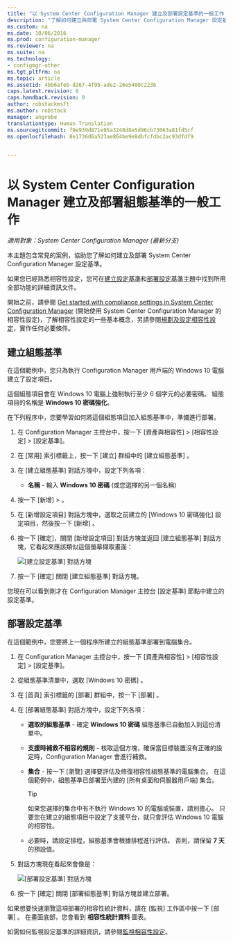 ```yaml
---
title: "以 System Center Configuration Manager 建立及部署設定基準的一般工作 | Microsoft Docs"
description: "了解如何建立與部署 System Center Configuration Manager 設定基準。"
ms.custom: na
ms.date: 10/06/2016
ms.prod: configuration-manager
ms.reviewer: na
ms.suite: na
ms.technology:
- configmgr-other
ms.tgt_pltfrm: na
ms.topic: article
ms.assetid: 4bb6afeb-d267-4f9b-ade2-26e5400c223b
caps.latest.revision: 6
caps.handback.revision: 0
author: robstackmsft
ms.author: robstack
manager: angrobe
translationtype: Human Translation
ms.sourcegitcommit: f9e939d871e95a3248d8e5d96cb73063a81fd5cf
ms.openlocfilehash: 8e1736d6a523ae864be9e8dbfcfdbc2ac93dfdf9


---
```

# <a name="common-tasks-for-creating-and-deploying-configuration-baselines-with-system-center-configuration-manager"></a>以 System Center Configuration Manager 建立及部署組態基準的一般工作

*適用對象：System Center Configuration Manager (最新分支)*

本主題包含常見的案例，協助您了解如何建立及部署 System Center Configuration Manager 設定基準。  

 如果您已經熟悉相容性設定，您可在[建立設定基準](../../compliance/deploy-use/create-configuration-baselines.md)和[部署設定基準](../../compliance/deploy-use/deploy-configuration-baselines.md)主題中找到所用全部功能的詳細資訊文件。  

 開始之前，請參閱 [Get started with compliance settings in System Center Configuration Manager](../../compliance/get-started/get-started-with-compliance-settings.md) (開始使用 System Center Configuration Manager 的相容性設定)，了解相容性設定的一些基本概念，另請參閱[規劃及設定相容性設定](../../compliance/plan-design/plan-for-and-configure-compliance-settings.md)，實作任何必要條件。  

## <a name="create-a-configuration-baseline"></a>建立組態基準  
 在這個範例中，您只為執行 Configuration Manager 用戶端的 Windows 10 電腦建立了設定項目。  

 這個組態項目會在 Windows 10 電腦上強制執行至少 6 個字元的必要密碼。 組態項目的名稱是 **Windows 10 密碼強化**。  

在下列程序中，您要學習如何將這個組態項目加入組態基準中，準備進行部署。  

1.  在 Configuration Manager 主控台中，按一下 [資產與相容性] > [相容性設定] > [設定基準]。  

3.  在 [常用]  索引標籤上，按一下 [建立]  群組中的 [建立組態基準] 。  

4.  在 [建立組態基準]  對話方塊中，設定下列各項：  

    -   **名稱** - 輸入 **Windows 10 密碼** (或您選擇的另一個名稱)  

5.  按一下 [新增]  > 。  

6.  在 [新增設定項目]  對話方塊中，選取之前建立的 [Windows 10 密碼強化]  設定項目，然後按一下 [新增] 。  

7.  按一下 [確定]，關閉 [新增設定項目]  對話方塊並返回 [建立組態基準]  對話方塊，它看起來應該類似這個螢幕擷取畫面：  

     ![[建立設定基準] 對話方塊](/sccm/compliance/plan-design/media/Create-Configuration-Baseline.png)  

8.  按一下 [確定]  關閉 [建立組態基準]  對話方塊。  

 您現在可以看到剛才在 Configuration Manager 主控台 [設定基準] 節點中建立的設定基準。  

## <a name="deploy-the-configuration-baseline"></a>部署設定基準  
 在這個範例中，您要將上一個程序所建立的組態基準部署到電腦集合。  

1.  在 Configuration Manager 主控台中，按一下 [資產與相容性] > [相容性設定] > [設定基準]。  

3.  從組態基準清單中，選取 [Windows 10 密碼] 。  

4.  在 [首頁]  索引標籤的 [部署]  群組中，按一下 [部署] 。  

5.  在 [部署組態基準]  對話方塊中，設定下列各項：  

    -   **選取的組態基準** - 確定 **Windows 10 密碼** 組態基準已自動加入到這份清單中。  

    -   **支援時補救不相容的規則** - 核取這個方塊，確保當目標裝置沒有正確的設定時，Configuration Manager 會進行補救。  

    -   **集合** - 按一下 [瀏覽]  選擇要評估及修復相容性組態基準的電腦集合。 在這個範例中，組態基準已部署至內建的 [所有桌面和伺服器用戶端]  集合。  

        > [!TIP]  
        >  如果您選擇的集合中有不執行 Windows 10 的電腦或裝置，請別擔心。 只要您在建立的組態項目中設定了支援平台，就只會評估 Windows 10 電腦的相容性。  

    -   必要時，請設定排程，組態基準會根據排程進行評估。 否則，請保留 **7 天**的預設值。  

6.  對話方塊現在看起來會像是：  

     ![[部署設定基準] 對話方塊](/sccm/compliance/plan-design/media/Deploy-configuration-baselines.png)  

7.  按一下 [確定]  關閉 [部署組態基準]  對話方塊並建立部署。  

 如果想要快速瀏覽這項部署的相容性統計資料，請在 [監視]  工作區中按一下 [部署] 。 在畫面底部，您會看到 **相容性統計資料** 圖表。  

 如需如何監視設定基準的詳細資訊，請參閱[監視相容性設定](../../compliance/deploy-use/monitor-compliance-settings.md)。  



<!--HONumber=Dec16_HO3-->


